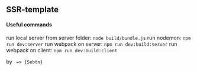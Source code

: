 ## SSR-template 
#### Useful commands

run local server from server folder: ``node build/bundle.js``
run nodemon: ``npm run dev:server``
run webpack on server: ``npm run dev:build:server``
run webpack on client: ``npm run dev:build:client``

by `` => {Sebtn}``